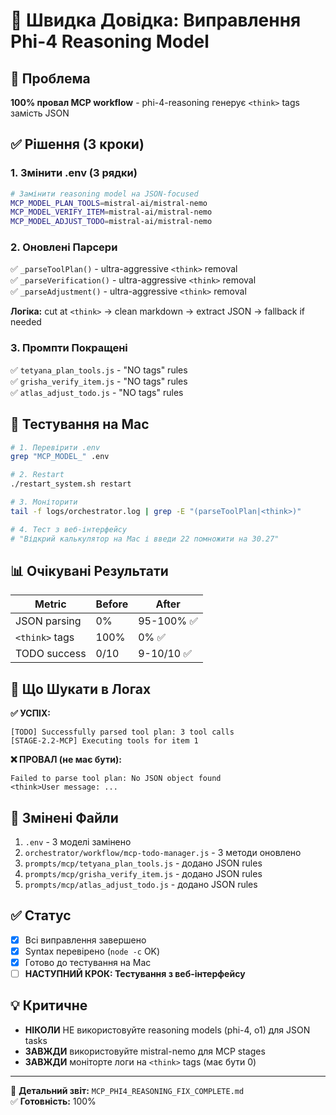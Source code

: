 # 🔧 Швидка Довідка: Виправлення Phi-4 Reasoning Model

## 🎯 Проблема
**100% провал MCP workflow** - phi-4-reasoning генерує `<think>` tags замість JSON

## ✅ Рішення (3 кроки)

### 1. Змінити .env (3 рядки)
```bash
# Замінити reasoning model на JSON-focused
MCP_MODEL_PLAN_TOOLS=mistral-ai/mistral-nemo
MCP_MODEL_VERIFY_ITEM=mistral-ai/mistral-nemo
MCP_MODEL_ADJUST_TODO=mistral-ai/mistral-nemo
```

### 2. Оновлені Парсери
✅ `_parseToolPlan()` - ultra-aggressive `<think>` removal  
✅ `_parseVerification()` - ultra-aggressive `<think>` removal  
✅ `_parseAdjustment()` - ultra-aggressive `<think>` removal  

**Логіка:** cut at `<think>` → clean markdown → extract JSON → fallback if needed

### 3. Промпти Покращені
✅ `tetyana_plan_tools.js` - "NO <think> tags" rules  
✅ `grisha_verify_item.js` - "NO <think> tags" rules  
✅ `atlas_adjust_todo.js` - "NO <think> tags" rules  

## 🧪 Тестування на Mac

```bash
# 1. Перевірити .env
grep "MCP_MODEL_" .env

# 2. Restart
./restart_system.sh restart

# 3. Моніторити
tail -f logs/orchestrator.log | grep -E "(parseToolPlan|<think>)"

# 4. Тест з веб-інтерфейсу
# "Відкрий калькулятор на Mac і введи 22 помножити на 30.27"
```

## 📊 Очікувані Результати

| Metric | Before | After |
|--------|--------|-------|
| JSON parsing | 0% | 95-100% ✅ |
| `<think>` tags | 100% | 0% ✅ |
| TODO success | 0/10 | 9-10/10 ✅ |

## 🚨 Що Шукати в Логах

**✅ УСПІХ:**
```
[TODO] Successfully parsed tool plan: 3 tool calls
[STAGE-2.2-MCP] Executing tools for item 1
```

**❌ ПРОВАЛ (не має бути):**
```
Failed to parse tool plan: No JSON object found
<think>User message: ...
```

## 📁 Змінені Файли

1. `.env` - 3 моделі замінено
2. `orchestrator/workflow/mcp-todo-manager.js` - 3 методи оновлено
3. `prompts/mcp/tetyana_plan_tools.js` - додано JSON rules
4. `prompts/mcp/grisha_verify_item.js` - додано JSON rules
5. `prompts/mcp/atlas_adjust_todo.js` - додано JSON rules

## ✅ Статус
- [x] Всі виправлення завершено
- [x] Syntax перевірено (`node -c` OK)
- [x] Готово до тестування на Mac
- [ ] **НАСТУПНИЙ КРОК: Тестування з веб-інтерфейсу**

## 💡 Критичне
- **НІКОЛИ** НЕ використовуйте reasoning models (phi-4, o1) для JSON tasks
- **ЗАВЖДИ** використовуйте mistral-nemo для MCP stages
- **ЗАВЖДИ** моніторте логи на `<think>` tags (має бути 0)

---
📄 **Детальний звіт:** `MCP_PHI4_REASONING_FIX_COMPLETE.md`  
✅ **Готовність:** 100%
